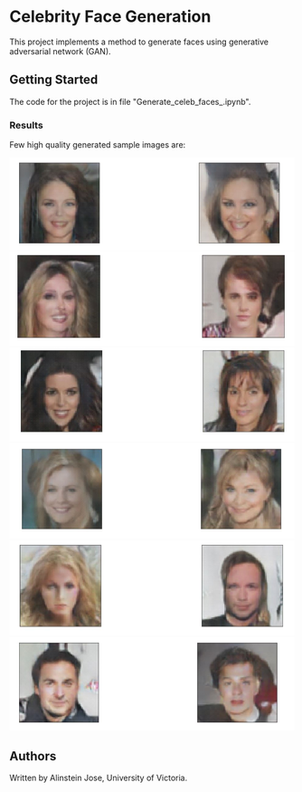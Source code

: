 # Celebrity Face Generation
This project implements a method to generate faces using generative adversarial network (GAN). 



## Getting Started

The code for the project is in file "Generate_celeb_faces_.ipynb".


### Results

Few high quality generated sample images are:

![Generated image](https://github.com/alinstein/Face_generation/blob/master/Img/11.JPG)
![Generated image](https://github.com/alinstein/Face_generation/blob/master/Img/6.JPG)
![Generated image](https://github.com/alinstein/Face_generation/blob/master/Img/7.JPG)
![Generated image](https://github.com/alinstein/Face_generation/blob/master/Img/8.JPG)
![Generated image](https://github.com/alinstein/Face_generation/blob/master/Img/9.JPG)
![Generated image](https://github.com/alinstein/Face_generation/blob/master/Img/10.JPG)



## Authors

Written by Alinstein Jose, University of Victoria.


